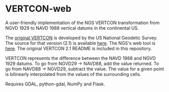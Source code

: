 # VERTCON-web
A user-friendly implementation of the NGS VERTCON transformation from NGVD 1929 to NAVD 1988 vertical datums in the continental US. 

The [original VERTCON](http://www.ngs.noaa.gov/TOOLS/Vertcon/vertcon.html) is developed by the US National Geodetic Survey. The source for that version (2.1) is available [here](http://www.ngs.noaa.gov/PC_PROD/VERTCON/). The NGS's web tool is [here](http://www.ngs.noaa.gov/cgi-bin/VERTCON/vert_con.prl). The original VERTCON 2.1 README is included in this repository.

VERTCON represents the difference between the NAVD 1988 and NGVD 1929  datums. To go from NGVD29 -> NAVD88, add the value returned. To go from NAVD88 -> NGVD29, subtract the value. The value for a given point is bilinearly interpolated from the values of the surrounding cells.

Requires GDAL, python-gdal, NumPy and Flask.


